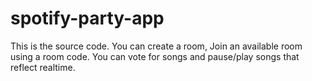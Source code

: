 # spotify-party-app
This is the source code. 
You can create a room, Join an available room using a room code. You can vote for songs and pause/play songs that reflect realtime.
